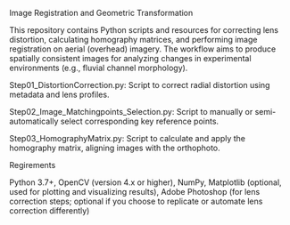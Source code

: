 Image Registration and Geometric Transformation

This repository contains Python scripts and resources for correcting lens distortion, calculating homography matrices, and performing image registration on aerial (overhead) imagery. The workflow aims to produce spatially consistent images for analyzing changes in experimental environments (e.g., fluvial channel morphology).

Step01_DistortionCorrection.py: Script to correct radial distortion using metadata and lens profiles.

Step02_Image_Matchingpoints_Selection.py: Script to manually or semi-automatically select corresponding key reference points.

Step03_HomographyMatrix.py: Script to calculate and apply the homography matrix, aligning images with the orthophoto.

Regirements

Python 3.7+, OpenCV (version 4.x or higher), NumPy, Matplotlib (optional, used for plotting and visualizing results), Adobe Photoshop (for lens correction steps; optional if you choose to replicate or automate lens correction differently)


